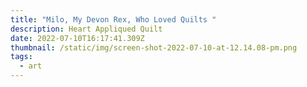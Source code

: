 ```yaml
---
title: "Milo, My Devon Rex, Who Loved Quilts "
description: Heart Appliqued Quilt
date: 2022-07-10T16:17:41.309Z
thumbnail: /static/img/screen-shot-2022-07-10-at-12.14.08-pm.png
tags:
  - art
---
```

